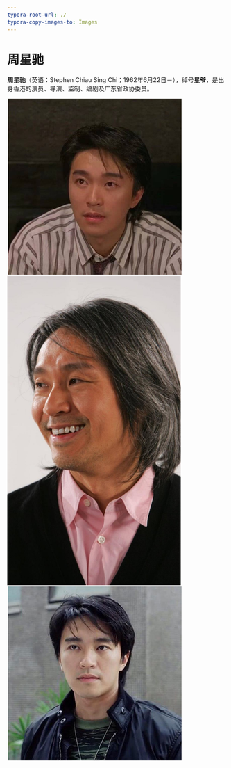 ```yaml
---
typora-root-url: ./
typora-copy-images-to: Images
---
```


# 周星驰

**周星驰**（英语：Stephen Chiau Sing Chi；1962年6月22日－），绰号**星爷**，是出身香港的演员、导演、监制、编剧及广东省政协委员。


<!-- 左侧列表 -->
<qin style="width:50%;padding:2px;">
<img src="Images\1.jpeg" alt="2a7dd92a68f140ffb764dba2a8086abb" style="width: 400px;display:inline-block;" />
<img src="Images\c81c6d688e702491f929d2561b43eac3.jpg" alt="c81c6d688e702491f929d2561b43eac3" style="width: 400px;" />
</qin>
<!-- 右侧列表 -->
<qin style="width:50%;padding:2px;">
<img src="Images/20200504071331791.jpg" alt="20200504071331791" style="width: 400px;display:inline-block;" />
</qin>


